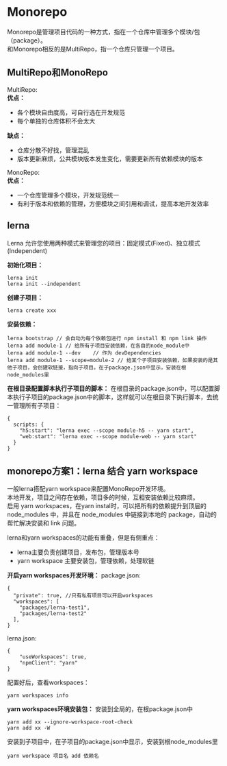 # Monorepo
Monorepo是管理项目代码的一种方式，指在一个仓库中管理多个模块/包（package）。  
和Monorepo相反的是MultiRepo，指一个仓库只管理一个项目。

## MultiRepo和MonoRepo
MultiRepo:  
**优点：**

- 各个模块自由度高，可自行选在开发规范
- 每个单独的仓库体积不会太大    

**缺点：**

- 仓库分散不好找，管理混乱
- 版本更新麻烦，公共模块版本发生变化，需要更新所有依赖模块的版本

MonoRepo:  
**优点：**

- 一个仓库管理多个模块，开发规范统一
- 有利于版本和依赖的管理，方便模块之间引用和调试，提高本地开发效率

## lerna
Lerna 允许您使用两种模式来管理您的项目：固定模式(Fixed)、独立模式(Independent)

**初始化项目：**
```
lerna init
lerna init --independent
```
**创建子项目：**
```
lerna create xxx
```
**安装依赖：**
```
lerna bootstrap // 会自动为每个依赖包进行 npm install 和 npm link 操作
lerna add module-1 // 给所有子项目安装依赖，在各自的node_module中
lerna add module-1 --dev	// 作为 devDependencies
lerna add module-1 --scope=module-2 // 给某个子项目安装依赖，如果安装的是其他子项目，会创建软链接，指向子项目。在子package.json中显示，安装在根node_modules里
```
**在根目录配置脚本执行子项目的脚本：**
在根目录的package.json中，可以配置脚本执行子项目的package.json中的脚本，这样就可以在根目录下执行脚本，去统一管理所有子项目：
```
{
  scripts: {
    "h5:start": "lerna exec --scope module-h5 -- yarn start",
    "web:start": "lerna exec --scope module-web -- yarn start"
  }
}
```


## monorepo方案1：lerna 结合 yarn workspace
一般lerna搭配yarn workspace来配置MonoRepo开发环境。  
本地开发，项目之间存在依赖，项目多的时候，互相安装依赖比较麻烦。  
启用 yarn workspaces，在yarn instal时，可以把所有的依赖提升到顶层的 node_modules 中，并且在 node_modules 中链接到本地的 package，自动的帮忙解决安装和 link 问题。

lerna和yarn workspaces的功能有重叠，但是有侧重点：
- lerna主要负责创建项目，发布包，管理版本号
- yarn workspace 主要安装包，管理依赖，处理软链

**开启yarn workspaces开发环境：**
package.json:
```
{
  "private": true, //只有私有项目可以开启workspaces
  "workspaces": [
    "packages/lerna-test1",
    "packages/lerna-test2"
  ],
}
```

lerna.json:
```
{
    "useWorkspaces": true,
    "npmClient": "yarn"
}
```
配置好后，查看workspaces：
```
yarn workspaces info
```

**yarn workspaces环境安装包：**
安装到全局的，在根package.json中

```
yarn add xx --ignore-workspace-root-check
yarn add xx -W
```

安装到子项目中，在子项目的package.json中显示，安装到根node_modules里
```
yarn workspace 项目名 add 依赖名
```

